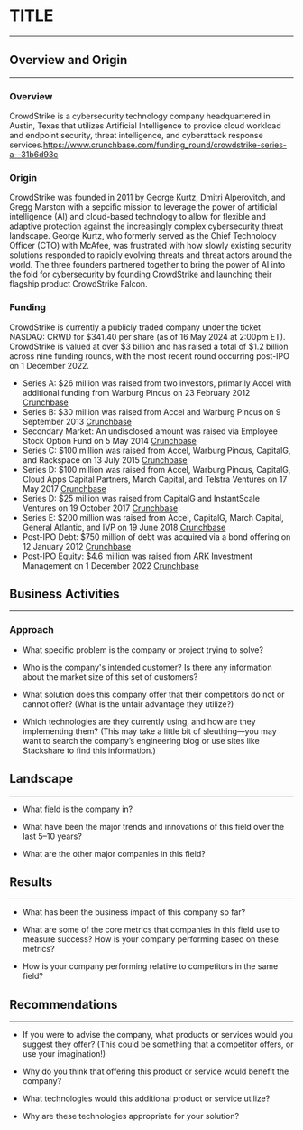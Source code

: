 # TITLE
---
## Overview and Origin
---
### Overview
CrowdStrike is a cybersecurity technology company headquartered in Austin, Texas that utilizes Artificial Intelligence to provide cloud workload and endpoint security, threat intelligence, and cyberattack response services.https://www.crunchbase.com/funding_round/crowdstrike-series-a--31b6d93c


### Origin
CrowdStrike was founded in 2011 by George Kurtz, Dmitri Alperovitch, and Gregg Marston with a sepcific mission to leverage the power of artificial intelligence (AI) and cloud-based technology to allow for flexible and adaptive protection against the increasingly complex cybersecurity threat landscape. George Kurtz, who formerly served as the Chief Technology Officer (CTO) with McAfee, was frustrated with how slowly existing security solutions responded to rapidly evolving threats and threat actors around the world. The three founders partnered together to bring the power of AI into the fold for cybersecurity by founding CrowdStrike and launching their flagship product CrowdStrike Falcon.

### Funding
CrowdStrike is currently a publicly traded company under the ticket NASDAQ: CRWD for $341.40 per share (as of 16 May 2024 at 2:00pm ET). CrowdStrike is valued at over $3 billion and has raised a total of $1.2 billion across nine funding rounds, with the most recent round occurring post-IPO on 1 December 2022.
* Series A: $26 million was raised from two investors, primarily Accel with additional funding from Warburg Pincus on 23 February 2012 [Crunchbase](https://www.crunchbase.com/funding_round/crowdstrike-series-a--31b6d93c)
* Series B: $30 million was raised from Accel and Warburg Pincus on 9 September 2013 [Crunchbase](https://www.crunchbase.com/funding_round/crowdstrike-series-b--af1fafb2)
* Secondary Market: An undisclosed amount was raised via Employee Stock Option Fund on 5 May 2014 [Crunchbase](https://www.crunchbase.com/funding_round/crowdstrike-secondary-market--06f7b5ae)
* Series C: $100 million was raised from Accel, Warburg Pincus, CapitalG, and Rackspace on 13 July 2015 [Crunchbase](https://www.crunchbase.com/funding_round/crowdstrike-series-c--7cbd7df9)
* Series D: $100 million was raised from Accel, Warburg Pincus, CapitalG, Cloud Apps Capital Partners, March Capital, and Telstra Ventures on 17 May 2017 [Crunchbase](https://www.crunchbase.com/funding_round/crowdstrike-series-d--2b770b3a)
* Series D: $25 million was raised from CapitalG and InstantScale Ventures on 19 October 2017 [Crunchbase](https://www.crunchbase.com/funding_round/crowdstrike-series-d--4bae30b9)
* Series E: $200 million was raised from Accel, CapitalG, March Capital, General Atlantic, and IVP on 19 June 2018 [Crunchbase](https://www.crunchbase.com/funding_round/crowdstrike-series-e--649d5ed0)
* Post-IPO Debt: $750 million of debt was acquired via a bond offering on 12 January 2012 [Crunchbase](https://www.crunchbase.com/funding_round/crowdstrike-post-ipo-debt--fb4f738f)
* Post-IPO Equity: $4.6 million was raised from ARK Investment Management on 1 December 2022 [Crunchbase](https://www.crunchbase.com/funding_round/crowdstrike-post-ipo-equity--dd29a78e)

## Business Activities
---
### Approach

* What specific problem is the company or project trying to solve?

* Who is the company's intended customer? Is there any information about the market size of this set of customers?

* What solution does this company offer that their competitors do not or cannot offer? (What is the unfair advantage they utilize?)

* Which technologies are they currently using, and how are they implementing them? (This may take a little bit of sleuthing&mdash;you may want to search the company’s engineering blog or use sites like Stackshare to find this information.)

## Landscape
---
* What field is the company in?

* What have been the major trends and innovations of this field over the last 5&ndash;10 years?

* What are the other major companies in this field?

## Results
---
* What has been the business impact of this company so far?

* What are some of the core metrics that companies in this field use to measure success? How is your company performing based on these metrics?

* How is your company performing relative to competitors in the same field?

## Recommendations
---
* If you were to advise the company, what products or services would you suggest they offer? (This could be something that a competitor offers, or use your imagination!)

* Why do you think that offering this product or service would benefit the company?

* What technologies would this additional product or service utilize?

* Why are these technologies appropriate for your solution?